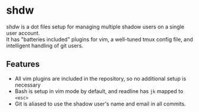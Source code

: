 # shdw

_shdw_ is a dot files setup for managing multiple shadow users on a single user account.  
It has "batteries included" plugins for vim, a well-tuned tmux config file, and intelligent handling of git users.

## Features

- All vim plugins are included in the repository, so no additional setup is necessary
- Bash is setup in vim mode by default, and readline has `jk` mapped to `<esc>`
- Git is aliased to use the shadow user's name and email in all commits.
